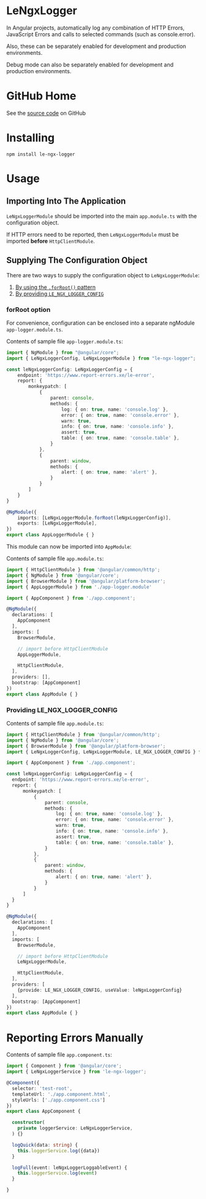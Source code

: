 # LeNgxLogger

In Angular projects, automatically log any combination of HTTP Errors, JavaScript Errors and calls to selected commands (such as console.error).

Also, these can be separately enabled for development and production environments.

Debug mode can also be separately enabled for development and production environments.

# GitHub Home
See the [source code](https://github.com/levanroinishvili/le-ngx-logger) on GitHub

# Installing
`npm install le-ngx-logger`

# Usage
## Importing Into The Application
`LeNgxLoggerModule` should be imported into the main `app.module.ts` with the configuration object.

If HTTP errors need to be reported, then `LeNgxLoggerModule` must be imported **before** `HttpClientModule`.

## Supplying The Configuration Object
There are two ways to supply the configuration object to `LeNgxLoggerModule`:
1. [By using the `.forRoot()` pattern](#forroot-option)
1. [By providing `LE_NGX_LOGGER_CONFIG`](#providing-le_ngx_logger_config)

### forRoot option
For convenience, configuration can be enclosed into a separate ngModule `app-logger.module.ts`.

Contents of sample file `app-logger.module.ts`:

```typescript
import { NgModule } from "@angular/core";
import { LeNgxLoggerConfig, LeNgxLoggerModule } from "le-ngx-logger";

const leNgxLoggerConfig: LeNgxLoggerConfig = {
    endpoint: 'https://www.report-errors.xe/le-error',
    report: {
        monkeypatch: [
            {
                parent: console,
                methods: {
                    log: { on: true, name: 'console.log' },
                    error: { on: true, name: 'console.error' },
                    warn: true,
                    info: { on: true, name: 'console.info' },
                    assert: true,
                    table: { on: true, name: 'console.table' },
                }
            },
            {
                parent: window,
                methods: {
                    alert: { on: true, name: 'alert' },
                }
            }
        ]
    }
}

@NgModule({
    imports: [LeNgxLoggerModule.forRoot(leNgxLoggerConfig)],
    exports: [LeNgxLoggerModule],
})
export class AppLoggerModule { }
```
This module can now be imported into `AppModule`:

Contents of sample file `app.module.ts`:
```typescript
import { HttpClientModule } from '@angular/common/http';
import { NgModule } from '@angular/core';
import { BrowserModule } from '@angular/platform-browser';
import { AppLoggerModule } from './app-logger.module'

import { AppComponent } from './app.component';

@NgModule({
  declarations: [
    AppComponent
  ],
  imports: [
    BrowserModule,

    // import before HttpClientModule
    AppLoggerModule,

    HttpClientModule,
  ],
  providers: [],
  bootstrap: [AppComponent]
})
export class AppModule { }
```

### Providing LE_NGX_LOGGER_CONFIG
Contents of sample file `app.module.ts`:
```typescript
import { HttpClientModule } from '@angular/common/http';
import { NgModule } from '@angular/core';
import { BrowserModule } from '@angular/platform-browser';
import { LeNgxLoggerConfig, LeNgxLoggerModule, LE_NGX_LOGGER_CONFIG } from 'le-ngx-logger';

import { AppComponent } from './app.component';

const leNgxLoggerConfig: LeNgxLoggerConfig = {
  endpoint: 'https://www.report-errors.xe/le-error',
  report: {
      monkeypatch: [
          {
              parent: console,
              methods: {
                  log: { on: true, name: 'console.log' },
                  error: { on: true, name: 'console.error' },
                  warn: true,
                  info: { on: true, name: 'console.info' },
                  assert: true,
                  table: { on: true, name: 'console.table' },
              }
          },
          {
              parent: window,
              methods: {
                  alert: { on: true, name: 'alert' },
              }
          }
      ]
  }
}

@NgModule({
  declarations: [
    AppComponent
  ],
  imports: [
    BrowserModule,

    // import before HttpClientModule
    LeNgxLoggerModule,

    HttpClientModule,
  ],
  providers: [
    {provide: LE_NGX_LOGGER_CONFIG, useValue: leNgxLoggerConfig}
  ],
  bootstrap: [AppComponent]
})
export class AppModule { }
```

# Reporting Errors Manually

Contents of sample file `app.component.ts`:
```typescript
import { Component } from '@angular/core';
import { LeNgxLoggerService } from 'le-ngx-logger';

@Component({
  selector: 'test-root',
  templateUrl: './app.component.html',
  styleUrls: ['./app.component.css']
})
export class AppComponent {

  constructor(
    private loggerService: LeNgxLoggerService,
  ) {}

  logQuick(data: string) {
    this.loggerService.log({data})
  }

  logFull(event: leNgxLoggerLoggableEvent) {
    this.loggerService.log(event)
  }

}
```